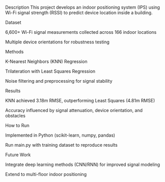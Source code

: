 Description
This project develops an indoor positioning system (IPS) using Wi-Fi signal strength (RSSI) to predict device location inside a building.

Dataset

6,600+ Wi-Fi signal measurements collected across 166 indoor locations

Multiple device orientations for robustness testing

Methods

K-Nearest Neighbors (KNN) Regression

Trilateration with Least Squares Regression

Noise filtering and preprocessing for signal stability

Results

KNN achieved 3.18m RMSE, outperforming Least Squares (4.81m RMSE)

Accuracy influenced by signal attenuation, device orientation, and obstacles

How to Run

Implemented in Python (scikit-learn, numpy, pandas)

Run main.py with training dataset to reproduce results

Future Work

Integrate deep learning methods (CNN/RNN) for improved signal modeling

Extend to multi-floor indoor positioning
